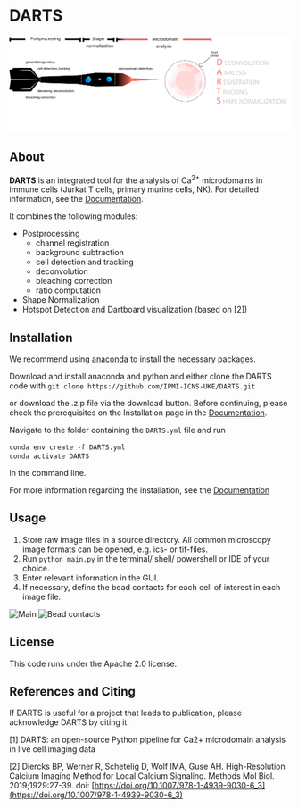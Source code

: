 # DARTS

![overview](/docs/assets/img/Figure_1_dart.png)

## About
**DARTS** is an integrated tool for the analysis of Ca<sup>2+</sup> microdomains in immune cells (Jurkat T cells, primary murine cells, NK).
For detailed information, see the [Documentation](https://ipmi-icns-uke.github.io/DARTS/).

It combines the following modules:

- Postprocessing
   - channel registration
   - background subtraction
   - cell detection and tracking
   - deconvolution
   - bleaching correction
   - ratio computation 
- Shape Normalization
- Hotspot Detection and Dartboard visualization (based on [2])



## Installation 
We recommend using [anaconda](https://www.anaconda.com/download) to install the necessary packages.

Download and install anaconda and python and either clone the DARTS code with 
``
git clone https://github.com/IPMI-ICNS-UKE/DARTS.git
``

or download the .zip file via the download button. Before continuing, please check the prerequisites on the Installation page in the [Documentation](https://ipmi-icns-uke.github.io/DARTS/General/Installation.html).

Navigate to the folder containing the `DARTS.yml` file and run 

```
conda env create -f DARTS.yml
conda activate DARTS
```

in the command line. 

For more information regarding the installation, see the [Documentation](https://ipmi-icns-uke.github.io/DARTS/)


## Usage
1. Store raw image files in a source directory. All common microscopy image formats can be opened, e.g. ics- or tif-files. 
2. Run `python main.py` in the terminal/ shell/ powershell or IDE of your choice.
3. Enter relevant information in the GUI. 
4. If necessary, define the bead contacts for each cell of interest in each image file.

![Main](https://github.com/IPMI-ICNS-UKE/DARTS/assets/127941319/3549d0d5-5f8d-4d47-bf8c-096202c99bb0)
![Bead contacts](https://github.com/IPMI-ICNS-UKE/DARTS/assets/127941319/d145d44f-f154-4125-b15d-3b82a40c788a)



## License
This code runs under the Apache 2.0 license.

## References and Citing
If DARTS is useful for a project that leads to publication, please acknowledge DARTS by citing it.

[1]  DARTS: an open-source Python pipeline for Ca2+ microdomain analysis in live cell imaging data 

[2] Diercks BP, Werner R, Schetelig D, Wolf IMA, Guse AH. High-Resolution Calcium Imaging Method for Local Calcium Signaling. Methods Mol Biol. 2019;1929:27-39. doi: [https://doi.org/10.1007/978-1-4939-9030-6_3](https://doi.org/10.1007/978-1-4939-9030-6_3)


